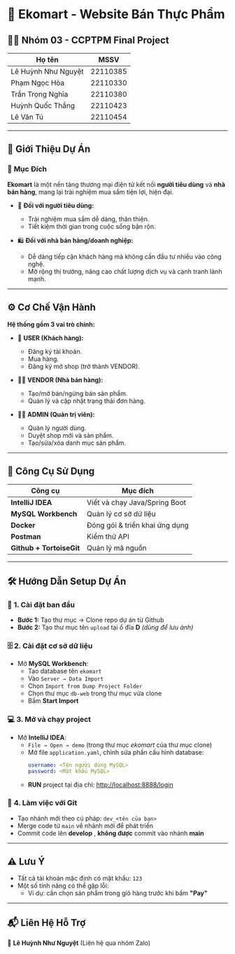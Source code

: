# 🛒 **Ekomart - Website Bán Thực Phẩm**

## 👨‍💻 **Nhóm 03 - CCPTPM Final Project**

| Họ tên              | MSSV     |
| ------------------- | -------- |
| Lê Huỳnh Như Nguyệt | 22110385 |
| Phạm Ngọc Hòa       | 22110330 |
| Trần Trọng Nghĩa    | 22110380 |
| Huỳnh Quốc Thắng    | 22110423 |
| Lê Văn Tú           | 22110454 |

---

## 📌 **Giới Thiệu Dự Án**

### 🎯 **Mục Đích**

**Ekomart** là một nền tảng thương mại điện tử kết nối **người tiêu dùng** và **nhà bán hàng**, mang lại trải nghiệm mua sắm tiện lợi, hiện đại.

- 👥 **Đối với người tiêu dùng:**

  - Trải nghiệm mua sắm dễ dàng, thân thiện.
  - Tiết kiệm thời gian trong cuộc sống bận rộn.

- 🛍️ **Đối với nhà bán hàng/doanh nghiệp:**
  - Dễ dàng tiếp cận khách hàng mà không cần đầu tư nhiều vào công nghệ.
  - Mở rộng thị trường, nâng cao chất lượng dịch vụ và cạnh tranh lành mạnh.

---

## ⚙️ **Cơ Chế Vận Hành**

**Hệ thống gồm 3 vai trò chính:**

- 👤 **USER (Khách hàng):**

  - Đăng ký tài khoản.
  - Mua hàng.
  - Đăng ký mở shop (trở thành VENDOR).

- 🧑‍💼 **VENDOR (Nhà bán hàng):**

  - Tạo/mở bán/ngừng bán sản phẩm.
  - Quản lý và cập nhật trạng thái đơn hàng.

- 👨‍💻 **ADMIN (Quản trị viên):**
  - Quản lý người dùng.
  - Duyệt shop mới và sản phẩm.
  - Tạo/sửa/xóa danh mục sản phẩm.

---

## 🧰 **Công Cụ Sử Dụng**

| Công cụ                  | Mục đích                        |
| ------------------------ | ------------------------------- |
| **IntelliJ IDEA**        | Viết và chạy Java/Spring Boot   |
| **MySQL Workbench**      | Quản lý cơ sở dữ liệu           |
| **Docker**               | Đóng gói & triển khai ứng dụng  |
| **Postman**              | Kiểm thử API                    |
| **Github + TortoiseGit** | Quản lý mã nguồn                |

---

## 🛠️ **Hướng Dẫn Setup Dự Án**

### 🔧 **1. Cài đặt ban đầu**

- **Bước 1:** Tạo thư mục → Clone repo dự án từ Github
- **Bước 2:** Tạo thư mục tên `upload` tại ổ đĩa **D** _(dùng để lưu ảnh)_

### 🗄️ **2. Cài đặt cơ sở dữ liệu**

- Mở **MySQL Workbench**:
  - Tạo database tên `ekomart`
  - Vào `Server → Data Import`
  - Chọn `Import from Dump Project Folder`
  - Chọn thư mục `db-web` trong thư mục vừa clone
  - Bấm **Start Import**

### 💻 **3. Mở và chạy project**

- Mở **IntelliJ IDEA**:
  - `File → Open → demo` (trong thư mục *ekomart* của thư mục clone)
  - Mở file `application.yaml`, chỉnh sửa phần cấu hình database:
    ```yaml
    username: <Tên người dùng MySQL>
    password: <Mật khẩu MySQL>
    ```
  - **RUN** project tại địa chỉ: [http://localhost:8888/login](http://localhost:8888/login)

### 🌿 **4. Làm việc với Git**

- Tạo nhánh mới theo cú pháp: `dev_<tên của bạn>`
- Merge code từ `main` về nhánh mới để phát triển
- Commit code lên **develop** , **không được** commit vào nhánh **main**

---

## ⚠️ **Lưu Ý**

- Tất cả tài khoản mặc định có mật khẩu: `123`
- Một số tính năng có thể gặp lỗi:
  - Ví dụ: cần chọn sản phẩm trong giỏ hàng trước khi bấm **"Pay"**

---

## 📬 **Liên Hệ Hỗ Trợ**

📱 **Lê Huỳnh Như Nguyệt** (Liên hệ qua nhóm Zalo)
